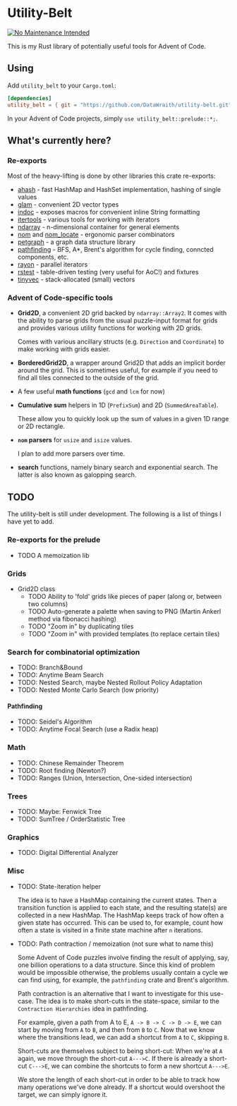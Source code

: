 # Utility-Belt

[![No Maintenance Intended](http://unmaintained.tech/badge.svg)](http://unmaintained.tech/)

This is my Rust library of potentially useful tools for Advent of Code.

## Using

Add `utility_belt` to your `Cargo.toml`:

```toml
[dependencies]
utility_belt = { git = "https://github.com/DataWraith/utility-belt.git" }
```

In your Advent of Code projects, simply `use utility_belt::prelude::*;`.

## What's currently here?

### Re-exports

Most of the heavy-lifting is done by other libraries this crate re-exports:

- [ahash](https://docs.rs/ahash) - fast HashMap and HashSet implementation, hashing of single values
- [glam](https://docs.rs/glam) - convenient 2D vector types
- [indoc](https://docs.rs/indoc) - exposes macros for convenient inline String formatting
- [itertools](https://docs.rs/itertools) - various tools for working with iterators
- [ndarray](https://docs.rs/ndarray) - n-dimensional container for general elements
- [nom](https://docs.rs/nom) and [nom_locate](https://docs.rs/nom_locate/latest/nom_locate/) - ergonomic parser combinators
- [petgraph](https://docs.rs/petgraph) - a graph data structure library
- [pathfinding](https://docs.rs/pathfinding) - BFS, A*, Brent's algorithm for cycle finding, conncted components, etc.
- [rayon](https://docs.rs/rayon) - parallel iterators
- [rstest](https://docs.rs/rstest) - table-driven testing (very useful for AoC!) and fixtures
- [tinyvec](https://docs.rs/tinyvec) - stack-allocated (small) vectors

### Advent of Code-specific tools

- **Grid2D**, a convenient 2D grid backed by `ndarray::Array2`. It comes with
  the ability to parse grids from the usual puzzle-input format for grids and
  provides various utility functions for working with 2D grids.

  Comes with various ancillary structs (e.g. `Direction` and `Coordinate`) to
  make working with grids easier.

- **BorderedGrid2D**, a wrapper around Grid2D that adds an implicit border
  around the grid. This is sometimes useful, for example if you need to find
  all tiles connected to the outside of the grid.

- A few useful **math functions** (`gcd` and `lcm` for now)

- **Cumulative sum** helpers in 1D (`PrefixSum`) and 2D (`SummedAreaTable`).

  These allow you to quickly look up the sum of values in a given 1D range or 2D
  rectangle.

- **`nom` parsers** for `usize` and `isize` values.

  I plan to add more parsers over time.

- **search** functions, namely binary search and exponential search. The latter
  is also known as galopping search.

## TODO

The utility-belt is still under development. The following is a list of things I
have yet to add.

### Re-exports for the prelude

- TODO A memoization lib

### Grids

- Grid2D class
  - TODO Ability to 'fold' grids like pieces of paper (along or, between two columns)
  - TODO Auto-generate a palette when saving to PNG (Martin Ankerl method via fibonacci hashing)
  - TODO "Zoom in" by duplicating tiles
  - TODO "Zoom in" with provided templates (to replace certain tiles)

### Search for combinatorial optimization

- TODO: Branch&Bound
- TODO: Anytime Beam Search
- TODO: Nested Search, maybe Nested Rollout Policy Adaptation
- TODO: Nested Monte Carlo Search (low priority)

#### Pathfinding

- TODO: Seidel's Algorithm
- TODO: Anytime Focal Search (use a Radix heap)

### Math

- TODO: Chinese Remainder Theorem
- TODO: Root finding (Newton?)
- TODO: Ranges (Union, Intersection, One-sided intersection)

### Trees

- TODO: Maybe: Fenwick Tree
- TODO: SumTree / OrderStatistic Tree

### Graphics

- TODO: Digital Differential Analyzer

### Misc

- TODO: State-iteration helper

  The idea is to have a HashMap containing the current states. Then a transition
  function is applied to each state, and the resulting state(s) are collected in
  a new HashMap. The HashMap keeps track of how often a given state has
  occurred. This can be used to, for example, count how often a state is visited
  in a finite state machine after `n` iterations.

- TODO: Path contraction / memoization (not sure what to name this)

  Some Advent of Code puzzles involve finding the result of applying, say, one
  billion operations to a data structure. Since this kind of problem would be
  impossible otherwise, the problems usually contain a cycle we can find using,
  for example, the `pathfinding` crate and Brent's algorithm.

  Path contraction is an alternative that I want to investigate for this
  use-case. The idea is to make short-cuts in the state-space, similar to the
  `Contraction Hierarchies` idea in pathfinding.

  For example, given a path from A to E, `A -> B -> C -> D -> E`, we can start
  by moving from `A` to `B`, and then from `B` to `C`. Now that we know where
  the transitions lead, we can add a shortcut from `A` to `C`, skipping `B`.

  Short-cuts are themselves subject to being short-cut: When we're at `A` again,
  we move through the short-cut `A--->C`. If there is already a short-cut
  `C--->E`, we can combine the shortcuts to form a new shortcut `A--->E`.

  We store the length of each short-cut in order to be able to track how many
  operations we've done already. If a shortcut would overshoot the target, we
  can simply ignore it.
